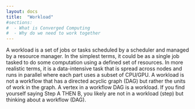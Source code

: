 ```yaml
---
layout: docs
title:  "Workload"
#sections:
#  - What is Converged Computing
#  - Why do we need to work together
---
```


A workload is a set of jobs or tasks scheduled by a scheduler and managed by a resource manager.  In the simplest terms, it could be as a single job tasked to do some computation using a defined set of resources. In more realistic terms, it is a data-intensive task that is spread across nodes and runs in parallel where each part uses a subset of CPU/GPU. A workload is not a workflow that has a directed acyclic graph (DAG) but rather the units of work in the graph. A vertex in a workflow DAG is a workload. If you find yourself saying Step A THEN B, you likely are not in a workload (step) but thinking about a workflow (DAG).

